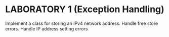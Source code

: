 # LABORATORY 1 (Exception Handling)

Implement a class for storing an IPv4 network address.
Handle free store errors.
Handle IP address setting errors
